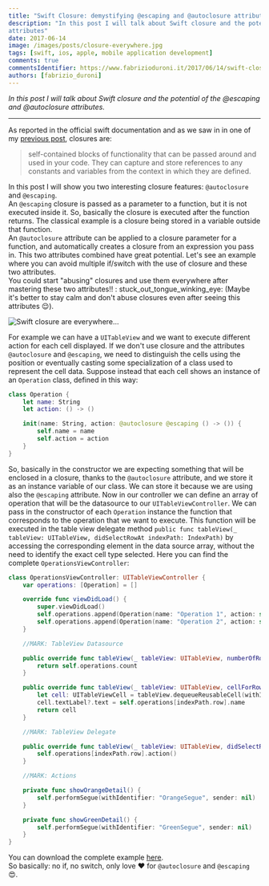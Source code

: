```yaml
---
title: "Swift Closure: demystifying @escaping and @autoclosure attributes"
description: "In this post I will talk about Swift closure and the potential of the @escaping and @autoclosure
attributes"
date: 2017-06-14
image: /images/posts/closure-everywhere.jpg
tags: [swift, ios, apple, mobile application development]
comments: true
commentsIdentifier: https://www.fabrizioduroni.it/2017/06/14/swift-closure-demystifying-autoclosure-escaping/
authors: [fabrizio_duroni]
---
```


*In this post I will talk about Swift closure and the potential of the @escaping and @autoclosure attributes.*

---

As reported in the official swift documentation and as we saw in in one of
my [previous post](/2017/06/02/swift-closure-syntax/ "previous post closures"), closures are:

> self-contained blocks of functionality that can be passed around and used in your code. They can capture and store references to any constants and variables from the context in which they are defined.

In this post I will show you two interesting closure features: `@autoclosure` and `@escaping`.  
An `@escaping` closure is passed as a parameter to a function, but it is not executed inside it. So, basically the
closure is executed after the function returns. The classical example is a closure being stored in a variable outside
that function.  
An `@autoclosure` attribute can be applied to a closure parameter for a function, and automatically creates a closure
from an expression you pass in. This two attributes combined have great potential. Let's see an example where you can
avoid multiple if/switch with the use of closure and these two attributes.  
You could start "abusing" closures and use them everywhere after mastering these two attributes!! :
stuck_out_tongue_winking_eye: (Maybe it's better to stay calm and don't abuse closures even after seeing this
attributes :relieved:).

![Swift closure are everywhere...](/images/posts/closure-everywhere.jpg)

For example we can have a `UITableView` and we want to execute different action for each cell displayed. If we don't use
closure and the attributes `@autoclosure` and `@escaping`, we need to distinguish the cells using the position or
eventually casting some specialization of a class used to represent the cell data. Suppose instead that each cell shows
an instance of an `Operation` class, defined in this way:

```swift
class Operation {
    let name: String
    let action: () -> ()

    init(name: String, action: @autoclosure @escaping () -> ()) {
        self.name = name
        self.action = action
    }
}
```

So, basically in the constructor we are expecting something that will be enclosed in a closure, thanks to
the `@autoclosure` attribute, and we store it as an instance variable of our class. We can store it because we are using
also the `@escaping` attribute. Now in our controller we can define an array of operation that will be the datasource to
our `UITableViewController`. We can pass in the constructor of each `Operation` instance the function that corresponds
to the operation that we want to execute. This function will be executed in the table view delegate
method `public func tableView(_ tableView: UITableView, didSelectRowAt indexPath: IndexPath)` by accessing the
corresponding element in the data source array, without the need to identify the exact cell type selected. Here you can
find the complete `OperationsViewController`:

```swift
class OperationsViewController: UITableViewController {
    var operations: [Operation] = []

    override func viewDidLoad() {
        super.viewDidLoad()
        self.operations.append(Operation(name: "Operation 1", action: self.showOrangeDetail()))
        self.operations.append(Operation(name: "Operation 2", action: self.showGreenDetail()))
    }

    //MARK: TableView Datasource

    public override func tableView(_ tableView: UITableView, numberOfRowsInSection section: Int) -> Int {
        return self.operations.count
    }

    public override func tableView(_ tableView: UITableView, cellForRowAt indexPath: IndexPath) -> UITableViewCell {
        let cell: UITableViewCell = tableView.dequeueReusableCell(withIdentifier: "OperationCell")!
        cell.textLabel?.text = self.operations[indexPath.row].name
        return cell
    }

    //MARK: TableView Delegate

    public override func tableView(_ tableView: UITableView, didSelectRowAt indexPath: IndexPath) {
        self.operations[indexPath.row].action()
    }

    //MARK: Actions

    private func showOrangeDetail() {
        self.performSegue(withIdentifier: "OrangeSegue", sender: nil)
    }

    private func showGreenDetail() {
        self.performSegue(withIdentifier: "GreenSegue", sender: nil)
    }
}
```

You can download the complete example [here](https://github.com/chicio/Autoclosure-and-Escaping "autoclosure example link").  
So basically: no if, no switch, only love :heart: for `@autoclosure` and `@escaping` :heart_eyes:.
